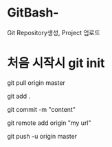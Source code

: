 # GitBash-
Git Repository생성, Project 업로드



# 처음 시작시 git init

git pull origin master

git add .

git commit -m "content"

git remote add origin "my url"

git push -u origin master

